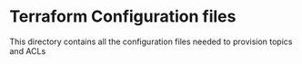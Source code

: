 # Terraform Configuration files
This directory contains all the configuration files needed to provision topics and ACLs 